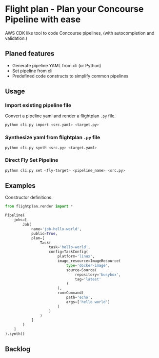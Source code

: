 

# Flight plan - Plan your Concourse Pipeline with ease

AWS CDK like tool to code Concourse pipelines, (with autocompletion and validation.)


## Planed features

* Generate pipeline YAML from cli (or Python)
* Set pipeline from cli
* Predefined code constructs to simplify common pipelines


## Usage

### Import existing pipeline file
Convert a pipeline yaml and render a flightplan `.py` file.

```bash
python cli.py import <src.yaml> <target.py>
```

### Synthesize yaml from flightplan `.py` file

```bash
python cli.py synth <src.py> <target.yaml>
```

### Direct Fly Set Pipeline

```bash
python cli.py set <fly-target> <pipeline_name> <src.py>
```



## Examples

Constructor definitions:
```python
from flightplan.render import *

Pipeline(
    jobs=[
        Job(
            name='job-hello-world',
            public=True,
            plan=[
                Task(
                    task='hello-world',
                    config=TaskConfig(
                        platform='linux',
                        image_resource=ImageResource(
                            type='docker-image',
                            source=Source(
                                repository='busybox',
                                tag='latest'
                            )
                        ),
                        run=Command(
                            path='echo',
                            args=['hello world']
                        )
                    )
                )
            ]
        )
    ]
).synth()
``` 



## Backlog
